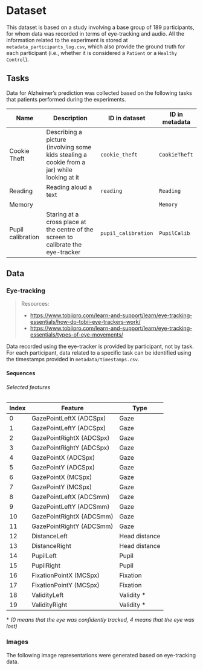 # Dataset

This dataset is based on a study involving a base group of 189 participants, for whom data was recorded in terms of
eye-tracking and audio. All the information related to the experiment is stored at `metadata_participants_log.csv`,
which also provide the ground truth for each participant (i.e., whether it is considered a `Patient` or
a `Healthy Control`).

## Tasks

Data for Alzheimer’s prediction was collected based on the following tasks that patients performed during the
experiments.

| Name              | Description                                                  | ID in dataset       | ID in metadata |
| ----------------- | ------------------------------------------------------------ | ------------------- | -------------- |
| Cookie Theft      | Describing a picture (involving some kids stealing a cookie from a jar) while looking at it | `cookie_theft`      | `CookieTheft`  |
| Reading           | Reading aloud a text                                         | `reading`           | `Reading`      |
| Memory            |                                                              |                     | `Memory`               |
| Pupil calibration | Staring at a cross place at the centre of the screen to calibrate the eye-tracker | `pupil_calibration` | `PupilCalib`   |

## Data

### Eye-tracking

> Resources:
> * https://www.tobiipro.com/learn-and-support/learn/eye-tracking-essentials/how-do-tobii-eye-trackers-work/
> * https://www.tobiipro.com/learn-and-support/learn/eye-tracking-essentials/types-of-eye-movements/

Data recorded using the eye-tracker is provided by participant, not by task. For each participant, data related to a
specific task can be identified using the timestamps provided in `metadata/timestamps.csv`.

#### Sequences

###### Selected features

| Index | Feature                  | Type          |
| ----- | ------------------------ | ------------- |
| 0     | GazePointLeftX (ADCSpx)  | Gaze          |
| 1     | GazePointLeftY (ADCSpx)  | Gaze          |
| 2     | GazePointRightX (ADCSpx) | Gaze          |
| 3     | GazePointRightY (ADCSpx) | Gaze          |
| 4     | GazePointX (ADCSpx)      | Gaze          |
| 5     | GazePointY (ADCSpx)      | Gaze          |
| 6     | GazePointX (MCSpx)       | Gaze          |
| 7     | GazePointY (MCSpx)       | Gaze          |
| 8     | GazePointLeftX (ADCSmm)  | Gaze          |
| 9     | GazePointLeftY (ADCSmm)  | Gaze          |
| 10    | GazePointRightX (ADCSmm) | Gaze          |
| 11    | GazePointRightY (ADCSmm) | Gaze          |
| 12    | DistanceLeft             | Head distance |
| 13    | DistanceRight            | Head distance |
| 14    | PupilLeft                | Pupil         |
| 15    | PupilRight               | Pupil         |
| 16    | FixationPointX (MCSpx)   | Fixation      |
| 17    | FixationPointY (MCSpx)   | Fixation      |
| 18    | ValidityLeft             | Validity \*   |
| 19    | ValidityRight            | Validity \*   |

\* *(0 means that the eye was confidently tracked, 4 means that the eye was lost)*

### Images

The following image representations were generated based on eye-tracking data.
